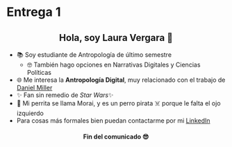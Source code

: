 # Entrega 1
<h2 align="center">Hola, soy Laura Vergara 🌈</h2>

- 📚 Soy estudiante de Antropología de último semestre
    -  🤓 También hago opciones en Narrativas Digitales y Ciencias Políticas
- 🌐 Me interesa la **Antropología Digital**, muy relacionado con el trabajo de [Daniel Miller](https://www.ucl.ac.uk/anthropology/people/academic-and-teaching-staff/daniel-miller)
- ✨ Fan sin remedio de *Star Wars*✨
- 🐶 Mi perrita se llama Morai, y es un perro pirata ☠️ porque le falta el ojo izquierdo
- Para cosas más formales bien puedan contactarme por mi [LinkedIn](https://www.linkedin.com/in/ldvergarav/)
<h4 align="center">Fin del comunicado 😎</h4>


